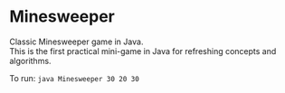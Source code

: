 # Minesweeper
Classic Minesweeper game in Java. \
This is the first practical mini-game in Java for refreshing concepts and algorithms.

To run: `java Minesweeper 30 20 30` 
